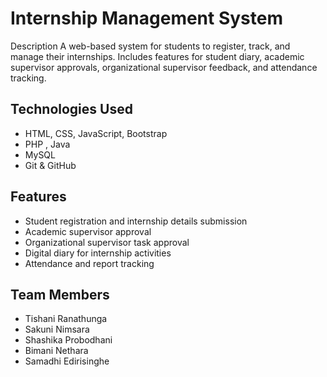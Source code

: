 # Internship Management System

 Description
A web-based system for students to register, track, and manage their internships.
Includes features for student diary, academic supervisor approvals,
organizational supervisor feedback, and attendance tracking.

## Technologies Used
- HTML, CSS, JavaScript, Bootstrap
- PHP , Java
- MySQL
- Git & GitHub

## Features
- Student registration and internship details submission
- Academic supervisor approval
- Organizational supervisor task approval
- Digital diary for internship activities
- Attendance and report tracking


## Team Members
- Tishani Ranathunga
- Sakuni Nimsara
- Shashika Probodhani 
- Bimani Nethara
- Samadhi Edirisinghe


